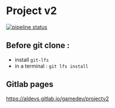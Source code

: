 # Project v2

[![pipeline status](https://gitlab.com/aldevs/gamedev/projectv2/badges/master/pipeline.svg)](https://gitlab.com/aldevs/gamedev/projectv2/-/commits/master)

## Before git clone :
- install `git-lfs`
- in a terminal : `git lfs install`

## Gitlab pages
https://aldevs.gitlab.io/gamedev/projectv2
